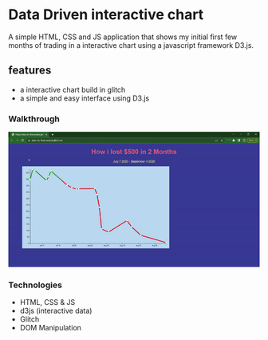 # Data Driven interactive chart

A simple HTML, CSS and JS application that shows my initial first few months of trading in a interactive chart using a javascript framework D3.js.

## features

- a interactive chart build in glitch
- a simple and easy interface using D3.js

### Walkthrough

![](dataDriven.gif)

### Technologies

- HTML, CSS & JS
- d3js (interactive data)
- Glitch
- DOM Manipulation
